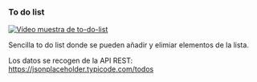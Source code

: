 ### To do list 

[![Vídeo muestra de to-do-list](https://i.ytimg.com/vi/J4uGeVosAmg/hqdefault.jpg?sqp=-oaymwE2CNACELwBSFXyq4qpAygIARUAAIhCGAFwAcABBvABAfgB_gmAAtAFigIMCAAQARhmIGYoZjAP&rs=AOn4CLCUPss3_IlC1FBQ1r4jdpaUw8wNww)](https://youtu.be/J4uGeVosAmg)

Sencilla to do list donde se pueden añadir y elimiar elementos de la lista.

Los datos se recogen de la API REST: https://jsonplaceholder.typicode.com/todos
